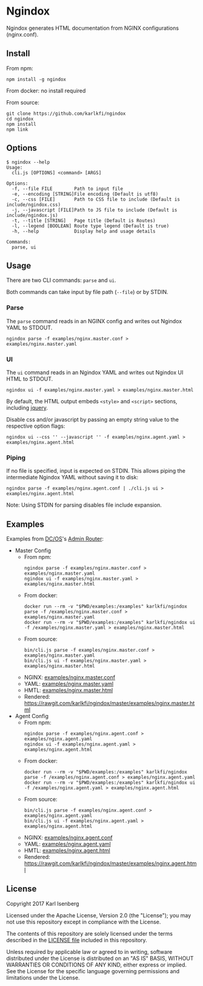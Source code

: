 # Ngindox

Ngindox generates HTML documentation from NGINX configurations (nginx.conf).


## Install

From npm:

```
npm install -g ngindox
```

From docker: no install required

From source:

```
git clone https://github.com/karlkfi/ngindox
cd ngindox
npm install
npm link
```


## Options

```
$ ngindox --help
Usage:
  cli.js [OPTIONS] <command> [ARGS]

Options:
  -f, --file FILE        Path to input file
  -e, --encoding [STRING]File encoding (Default is utf8)
  -c, --css [FILE]       Path to CSS file to include (Default is include/ngindox.css)
  -j, --javascript [FILE]Path to JS file to include (Default is include/ngindox.js)
  -t, --title [STRING]   Page title (Default is Routes)
  -l, --legend [BOOLEAN] Route type legend (Default is true)
  -h, --help             Display help and usage details

Commands:
  parse, ui
```


## Usage

There are two CLI commands: `parse` and `ui`.

Both commands can take input by file path (`--file`) or by STDIN.

### Parse

The `parse` command reads in an NGINX config and writes out Ngindox YAML to STDOUT.

```
ngindox parse -f examples/nginx.master.conf > examples/nginx.master.yaml
```

### UI

The `ui` command reads in an Ngindox YAML and writes out Ngindox UI HTML to STDOUT.

```
ngindox ui -f examples/nginx.master.yaml > examples/nginx.master.html
```

By default, the HTML output embeds `<style>` and `<script>` sections, including [jquery](https://jquery.com/).

Disable css and/or javascript by passing an empty string value to the respective option flags:

```
ngindox ui --css '' --javascript '' -f examples/nginx.agent.yaml > examples/nginx.agent.html
```

### Piping

If no file is specified, input is expected on STDIN. This allows piping the intermediate Ngindox YAML without saving it to disk:

```
ngindox parse -f examples/nginx.agent.conf | ./cli.js ui > examples/nginx.agent.html
```

Note: Using STDIN for parsing disables file include expansion.


## Examples

Examples from [DC/OS](https://dcos.io)'s [Admin Router](https://github.com/dcos/adminrouter):

- Master Config
  - From npm:
    ```
    ngindox parse -f examples/nginx.master.conf > examples/nginx.master.yaml
    ngindox ui -f examples/nginx.master.yaml > examples/nginx.master.html
    ```
  - From docker:
    ```
    docker run --rm -v "$PWD/examples:/examples" karlkfi/ngindox parse -f /examples/nginx.master.conf > examples/nginx.master.yaml
    docker run --rm -v "$PWD/examples:/examples" karlkfi/ngindox ui -f /examples/nginx.master.yaml > examples/nginx.master.html
    ```
  - From source:
    ```
    bin/cli.js parse -f examples/nginx.master.conf > examples/nginx.master.yaml
    bin/cli.js ui -f examples/nginx.master.yaml > examples/nginx.master.html
    ```
  - NGINX: [examples/nginx.master.conf](examples/nginx.master.conf)
  - YAML: [examples/nginx.master.yaml](examples/nginx.master.yaml)
  - HMTL: [examples/nginx.master.html](examples/nginx.master.html)
  - Rendered: <https://rawgit.com/karlkfi/ngindox/master/examples/nginx.master.html>
- Agent Config
  - From npm:
    ```
    ngindox parse -f examples/nginx.agent.conf > examples/nginx.agent.yaml
    ngindox ui -f examples/nginx.agent.yaml > examples/nginx.agent.html
    ```
  - From docker:
    ```
    docker run --rm -v "$PWD/examples:/examples" karlkfi/ngindox parse -f /examples/nginx.agent.conf > examples/nginx.agent.yaml
    docker run --rm -v "$PWD/examples:/examples" karlkfi/ngindox ui -f /examples/nginx.agent.yaml > examples/nginx.agent.html
    ```
  - From source:
    ```
    bin/cli.js parse -f examples/nginx.agent.conf > examples/nginx.agent.yaml
    bin/cli.js ui -f examples/nginx.agent.yaml > examples/nginx.agent.html
    ```
  - NGINX: [examples/nginx.agent.conf](examples/nginx.agent.conf)
  - YAML: [examples/nginx.agent.yaml](examples/nginx.agent.yaml)
  - HMTL: [examples/nginx.agent.html](examples/nginx.agent.html)
  - Rendered: <https://rawgit.com/karlkfi/ngindox/master/examples/nginx.agent.html>


## License

Copyright 2017 Karl Isenberg

Licensed under the Apache License, Version 2.0 (the "License");
you may not use this repository except in compliance with the License.

The contents of this repository are solely licensed under the terms described in the [LICENSE file](/LICENSE) included in this repository.

Unless required by applicable law or agreed to in writing, software
distributed under the License is distributed on an "AS IS" BASIS,
WITHOUT WARRANTIES OR CONDITIONS OF ANY KIND, either express or implied.
See the License for the specific language governing permissions and
limitations under the License.
